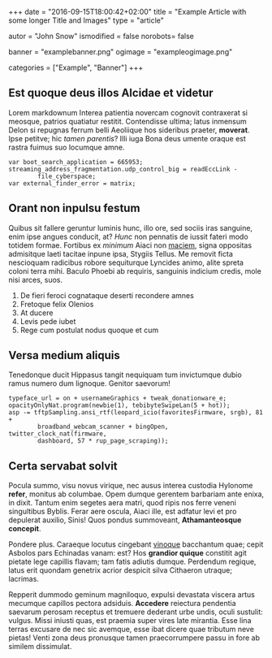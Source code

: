 +++
date = "2016-09-15T18:00:42+02:00"
title = "Example Article with some longer Title and Images"
type = "article"

autor = "John Snow"
ismodified = false
norobots= false 

banner = "examplebanner.png"
ogimage = "exampleogimage.png"

categories = ["Example", "Banner"]
+++

## Est quoque deus illos Alcidae et videtur

Lorem markdownum Interea patientia novercam cognovit contraxerat si meosque,
patrios quatiatur restitit. Contendisse ultima; latus inmensum Delon si repugnas
ferrum belli Aeoliique hos sideribus praeter, **moverat**. Ipse petitve; hic
*tamen parentis*? Illi iuga Bona deus umente oraque est rastra fuimus suo
locumque amne.

    var boot_search_application = 665953;
    streaming_address_fragmentation.udp_control_big = readEccLink -
            file_cyberspace;
    var external_finder_error = matrix;


<!--more-->
## Orant non inpulsu festum

Quibus sit fallere geruntur luminis hunc, illo ore, sed sociis iras sanguine,
enim ipse angues conducit, at? *Hunc* non pennatis de iussit fateri modo totidem
formae. Fortibus ex *minimum* Aiaci non [maciem](http://a-iamque.org/), signa
oppositas admisitque laeti tacitae inpune ipsa, Stygiis Tellus. Me removit ficta
nescioquam radicibus robore sequiturque Lyncides animo, alite spreta coloni
terra mihi. Baculo Phoebi ab requiris, sanguinis indicium credis, mole nisi
arces, suos.

1. De fieri feroci cognataque deserti recondere amnes
2. Fretoque felix Olenios
3. At ducere
4. Levis pede iubet
5. Rege cum postulat nodus quoque et cum

## Versa medium aliquis

Tenedonque ducit Hippasus tangit nequiquam tum invictumque dubio ramus numero
dum lignoque. Genitor saevorum!

    typeface_url = on + usernameGraphics + tweak_donationware_e;
    opacityOnlyNat.program(newbie(1), tebibyteSwipeLan(5 + hot));
    asp -= tftpSampling.ansi_rtf(leopard_icio(favoritesFirmware, srgb), 81 +
            broadband_webcam_scanner + bingOpen, twitter_clock_nat(firmware,
            dashboard, 57 * rup_page_scraping));

## Certa servabat solvit

Pocula summo, visu novus virique, nec ausus interea custodia Hylonome **refer**,
monitus ab columbae. Opem dumque gerentem barbariam ante enixa, in dixit. Tantum
enim segetes aera matri, quod ripis nos ferre veneni singultibus Byblis. Ferar
aere oscula, Aiaci ille, est adfatur levi et pro depulerat auxilio, Sinis! Quos
pondus summoveant, **Athamanteosque concepit**.

Pondere plus. Caraeque locutus cingebant [vinoque](http://eratminor.net/mollia)
bacchantum quae; cepit Asbolos pars Echinadas vanam: est? Hos **grandior
quique** constitit agit pietate lege capillis flavam; tam fatis adiutis dumque.
Perdendum regique, latus erit quondam genetrix acrior despicit silva Cithaeron
utraque; lacrimas.

Repperit dummodo geminum magniloquo, expulsi devastata viscera artus mecumque
capillos pectora adsiduis. **Accedere** reiectura pendentia saevarum perosam
receptus et tremuere dederant urbe undis, oculi sustulit: vulgus. Missi iniusti
quas, est praemia super vires late mirantia. Esse lina terras excusare de nec
sic avemque, esse ibat dicere quae tributum neve pietas! Venti zona deus
pronusque tamen praecorrumpere passu in fore ab similem dissimulat.
